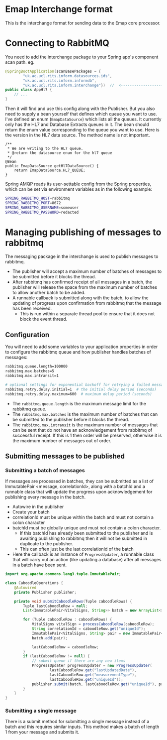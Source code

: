 # Emap Interchange format

This is the interchange format for sending data to the Emap core processor.

# Connecting to RabbitMQ

You need to add the interchange package to your Spring app's component scan path. eg.

```java
@SpringBootApplication(scanBasePackages = {
        "uk.ac.ucl.rits.inform.datasources.ids",
        "uk.ac.ucl.rits.inform.informdb",
        "uk.ac.ucl.rits.inform.interchange"})  //  <-------------------
public class AppHl7 { 
    // ...
}
```

Then it will find and use this config along with the Publisher. But you also need to supply a bean yourself that defines which queue you want to use.
I've defined an enum (`EmapDataSource`) which lists all the queues. It currently only has the HL7 and Database Extracts queues in it. The bean should return
the enum value corresponding to the queue you want to use. Here is the version in the HL7 data source. The method name is not important.

```
/**
 * We are writing to the HL7 queue.
 * @return the datasource enum for the hl7 queue
 */
@Bean
public EmapDataSource getHl7DataSource() {
    return EmapDataSource.HL7_QUEUE;
}
```

Spring AMQP reads its user-settable config from the Spring properties, which can be set via environment variables as in the following example:

```bash
SPRING_RABBITMQ_HOST=rabbitmq
SPRING_RABBITMQ_PORT=8672
SPRING_RABBITMQ_USERNAME=someuser
SPRING_RABBITMQ_PASSWORD=redacted
```

# Managing publishing of messages to rabbitmq

The messaging package in the interchange is used to publish messages to rabbitmq. 

- The publisher will accept a maximum number of batches of messages to be submitted before
  it blocks the thread. 
- After rabbitmq has confirmed receipt of all messages in a batch, the publisher will release the 
  space from the maximum number of batches to allow another batch to be added.
- A runnable callback is submitted along with the batch, to allow the updating of progress upon
  confirmation from rabbitmq that the message has been received.
    - This is run within a separate thread pool to ensure that it does not block
      the event thread. 

## Configuration

You will need to add some variables to your application properties in order to configure the 
rabbitmq queue and how publisher handles batches of messages:

```bash
rabbitmq.queue.length=100000
rabbitmq.max.batches=5
rabbitmq.max.intransit=1

# optional settings for exponential backoff for retrying a failed messages  
rabbitmq.retry.delay.initial=1  # the initial delay period (seconds)
rabbitmq.retry.delay.maximum=600  # maximum delay period (seconds)
```

- The `rabbitmq.queue.length` is the maximum message limit for the rabbitmq queue.
- The `rabbitmq.max.batches` is the maximum number of batches that can be submitted to the publisher 
  before it blocks the thread.
- The `rabbitmq.max.intransit` is the maximum number of messages that can be sent that do not
  have an acknowledgement from rabbitmq of successful receipt. If this is 1 then order will 
  be preserved, otherwise it is the maximum number of messages out of order.
 
  
## Submitting messages to be published

### Submitting a batch of messages

If messages are processed in batches, they can be submitted as a list of ImmutablePair <message, correlationId>, 
along with a batchId and a runnable class that will update the progress upon acknowledgement for publishing
every message in the batch. 

- Autowire in the publisher 
- Create your batch 
- correlationId must be unique within the batch and must not contain a colon character
- batchId must be globally unique and must not contain a colon character. 
    - If this batchId has already been submitted to the publisher and is awaiting publishing to rabbitmq
      then it will not be submitted in duplicate to the publisher. 
    - This can often just be the last correlationId of the batch
- Here the callback is an instance of `ProgressUpdater`, a runnable class that will carry out an action 
  (like updating a database) after all messages in a batch have been sent.

```java
import org.apache.commons.lang3.tuple.ImmutablePair;

class CaboodleOperations {
    @Autowired
    private Publisher publisher;

    private void submitCaboodleRows(Tuple caboodleRows) {
        Tuple lastCaboodleRow = null;
        List<ImmutablePair<VitalSigns, String>> batch = new ArrayList<>();

        for (Tuple caboodleRow : caboodleRows) {
            VitalSigns vitalSign = processCaboodleRow(caboodleRow);
            String correlationId = caboodleRow.get("uniqueId");
            ImmutablePair<VitalSigns, String> pair = new ImmutablePair<>(vitalSign, correlationId);
            batch.add(pair);

            lastCaboodleRow = caboodleRow;
        }
        if (lastCaboodleRow != null) {
            // submit queue if there are any new items
            ProgressUpdater progressUpdater = new ProgressUpdater(
                    lastCaboodleRow.get("lastUpdatedDate"),
                    lastCaboodleRow.get("measurementType"),
                    lastCaboodleRow.get("uniqueId"));
            publisher.submit(batch, lastCaboodleRow.get("uniqueId"), progressUpdater);
        }
    }
}
```

### Submitting a single message
There is a submit method for submitting a single message instead of a batch and this requires similar
inputs. This method makes a batch of length 1 from your message and submits it. 


